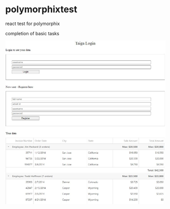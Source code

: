 # polymorphixtest
react test for polymorphix

completion of basic tasks

![screen snip](basic-tasks.JPG)